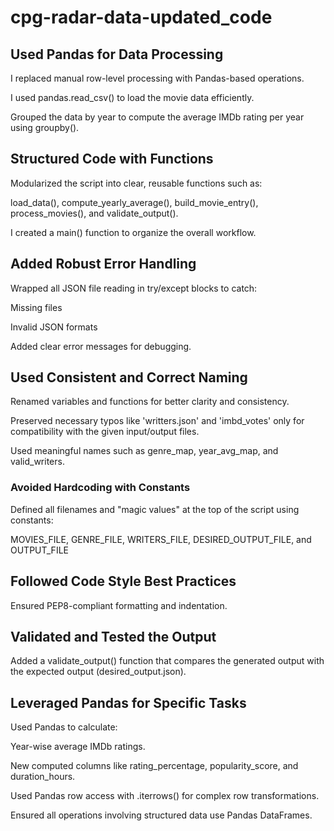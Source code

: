 # cpg-radar-data-updated_code

## Used Pandas for Data Processing
I replaced manual row-level processing with Pandas-based operations.

I used pandas.read_csv() to load the movie data efficiently.

Grouped the data by year to compute the average IMDb rating per year using groupby().

## Structured Code with Functions
Modularized the script into clear, reusable functions such as:

load_data(), compute_yearly_average(), build_movie_entry(), process_movies(), and validate_output().

I created a main() function to organize the overall workflow.

## Added Robust Error Handling
Wrapped all JSON file reading in try/except blocks to catch:

Missing files

Invalid JSON formats

Added clear error messages for debugging.

## Used Consistent and Correct Naming
Renamed variables and functions for better clarity and consistency.

Preserved necessary typos like 'writters.json' and 'imbd_votes' only for compatibility with the given input/output files.

Used meaningful names such as genre_map, year_avg_map, and valid_writers.

### Avoided Hardcoding with Constants
Defined all filenames and "magic values" at the top of the script using constants:

MOVIES_FILE, GENRE_FILE, WRITERS_FILE, DESIRED_OUTPUT_FILE, and OUTPUT_FILE

## Followed Code Style Best Practices
Ensured PEP8-compliant formatting and indentation.

## Validated and Tested the Output
Added a validate_output() function that compares the generated output with the expected output (desired_output.json).

## Leveraged Pandas for Specific Tasks
Used Pandas to calculate:

Year-wise average IMDb ratings.

New computed columns like rating_percentage, popularity_score, and duration_hours.

Used Pandas row access with .iterrows() for complex row transformations.

Ensured all operations involving structured data use Pandas DataFrames.


